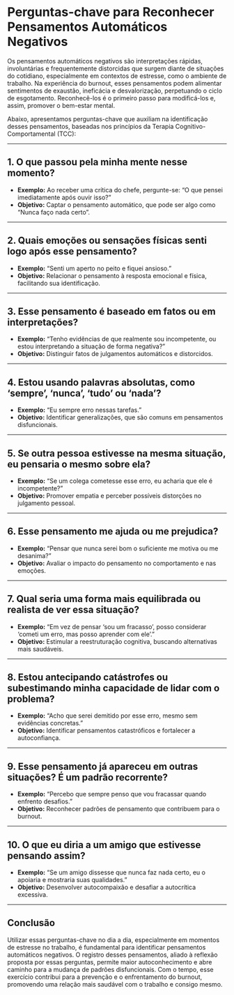 # Perguntas-chave para Reconhecer Pensamentos Automáticos Negativos

Os pensamentos automáticos negativos são interpretações rápidas, involuntárias e frequentemente distorcidas que surgem diante de situações do cotidiano, especialmente em contextos de estresse, como o ambiente de trabalho. Na experiência do burnout, esses pensamentos podem alimentar sentimentos de exaustão, ineficácia e desvalorização, perpetuando o ciclo de esgotamento. Reconhecê-los é o primeiro passo para modificá-los e, assim, promover o bem-estar mental.

Abaixo, apresentamos perguntas-chave que auxiliam na identificação desses pensamentos, baseadas nos princípios da Terapia Cognitivo-Comportamental (TCC):

---

## 1. **O que passou pela minha mente nesse momento?**

- **Exemplo:** Ao receber uma crítica do chefe, pergunte-se: “O que pensei imediatamente após ouvir isso?”
- **Objetivo:** Captar o pensamento automático, que pode ser algo como “Nunca faço nada certo”.

---

## 2. **Quais emoções ou sensações físicas senti logo após esse pensamento?**

- **Exemplo:** “Senti um aperto no peito e fiquei ansioso.”
- **Objetivo:** Relacionar o pensamento à resposta emocional e física, facilitando sua identificação.

---

## 3. **Esse pensamento é baseado em fatos ou em interpretações?**

- **Exemplo:** “Tenho evidências de que realmente sou incompetente, ou estou interpretando a situação de forma negativa?”
- **Objetivo:** Distinguir fatos de julgamentos automáticos e distorcidos.

---

## 4. **Estou usando palavras absolutas, como ‘sempre’, ‘nunca’, ‘tudo’ ou ‘nada’?**

- **Exemplo:** “Eu sempre erro nessas tarefas.”
- **Objetivo:** Identificar generalizações, que são comuns em pensamentos disfuncionais.

---

## 5. **Se outra pessoa estivesse na mesma situação, eu pensaria o mesmo sobre ela?**

- **Exemplo:** “Se um colega cometesse esse erro, eu acharia que ele é incompetente?”
- **Objetivo:** Promover empatia e perceber possíveis distorções no julgamento pessoal.

---

## 6. **Esse pensamento me ajuda ou me prejudica?**

- **Exemplo:** “Pensar que nunca serei bom o suficiente me motiva ou me desanima?”
- **Objetivo:** Avaliar o impacto do pensamento no comportamento e nas emoções.

---

## 7. **Qual seria uma forma mais equilibrada ou realista de ver essa situação?**

- **Exemplo:** “Em vez de pensar ‘sou um fracasso’, posso considerar ‘cometi um erro, mas posso aprender com ele’.”
- **Objetivo:** Estimular a reestruturação cognitiva, buscando alternativas mais saudáveis.

---

## 8. **Estou antecipando catástrofes ou subestimando minha capacidade de lidar com o problema?**

- **Exemplo:** “Acho que serei demitido por esse erro, mesmo sem evidências concretas.”
- **Objetivo:** Identificar pensamentos catastróficos e fortalecer a autoconfiança.

---

## 9. **Esse pensamento já apareceu em outras situações? É um padrão recorrente?**

- **Exemplo:** “Percebo que sempre penso que vou fracassar quando enfrento desafios.”
- **Objetivo:** Reconhecer padrões de pensamento que contribuem para o burnout.

---

## 10. **O que eu diria a um amigo que estivesse pensando assim?**

- **Exemplo:** “Se um amigo dissesse que nunca faz nada certo, eu o apoiaria e mostraria suas qualidades.”
- **Objetivo:** Desenvolver autocompaixão e desafiar a autocrítica excessiva.

---

## Conclusão

Utilizar essas perguntas-chave no dia a dia, especialmente em momentos de estresse no trabalho, é fundamental para identificar pensamentos automáticos negativos. O registro desses pensamentos, aliado à reflexão proposta por essas perguntas, permite maior autoconhecimento e abre caminho para a mudança de padrões disfuncionais. Com o tempo, esse exercício contribui para a prevenção e o enfrentamento do burnout, promovendo uma relação mais saudável com o trabalho e consigo mesmo.